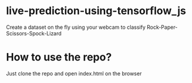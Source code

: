 # live-prediction-using-tensorflow_js
Create a dataset on the fly using your webcam to classify Rock-Paper-Scissors-Spock-Lizard

# How to use the repo?

Just clone the repo and open index.html on the browser
